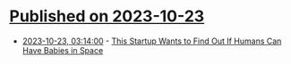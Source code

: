 # [Published on 2023-10-23](index.md)

* [2023-10-23, 03:14:00](https://soylentnews.org/article.pl?sid=23/10/22/0429229&from=rss) - [This Startup Wants to Find Out If Humans Can Have Babies in Space](https://soylentnews.org/article.pl?sid=23/10/22/0429229&from=rss)
